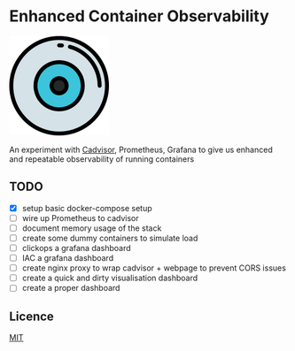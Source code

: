 # Enhanced Container Observability

![logo](logo.png)

An experiment with [Cadvisor](https://github.com/google/cadvisor), Prometheus, Grafana to give us enhanced and repeatable observability of running containers

## TODO

- [x] setup basic docker-compose setup
- [ ] wire up Prometheus to cadvisor
- [ ] document memory usage of the stack
- [ ] create some dummy containers to simulate load
- [ ] clickops a grafana dashboard
- [ ] IAC a grafana dashboard
- [ ] create nginx proxy to wrap cadvisor + webpage to prevent CORS issues
- [ ] create a quick and dirty visualisation dashboard
- [ ] create a proper dashboard

## Licence

[MIT](LICENCE)